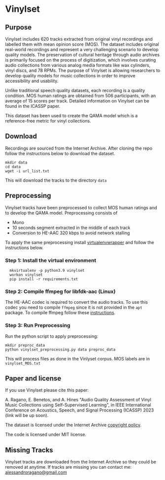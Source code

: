 # Vinylset
## Purpose
Vinylset includes 620 tracks extracted from original vinyl recordings and labelled them with mean opinion score (MOS). The dataset includes original real-world recordings and represent a very challenging scenario to develop quality models. The preservation of cultural heritage through audio archives is primarily focused on the process of digitization, which involves curating audio collections from various analog media formats like wax cylinders, vinyl discs, and 78 RPMs. The purpose of Vinylset is allowing researchers to develop quality models for music collections in order to improve accessibility and usability.

Unlike traditional speech quality datasets, each recording is a quality condition. MOS human ratings are obtained from 506 participants, with an average of 15 scores per track.
Detailed information on Vinylset can be found in the ICASSP paper. 

This dataset has been used to create the QAMA model which is a reference-free metric for vinyl collections. 

## Download
Recordings are sourced from the Internet Archive. After cloning the repo follow the instructions below to download the dataset. 

```
mkdir data
cd data
wget -i url_list.txt
```

This will download the tracks to the directory `data`

## Preprocessing
Vinylset tracks have been preprocessed to collect MOS human ratings and to develop the QAMA model. Preprocessing consists of 
* Mono
* 10 seconds segment extracted in the middle of each track
* Conversion to HE-AAC 320 kbps to avoid network stalling

To apply the same preprocessing install [virtualenvwrapper](https://virtualenvwrapper.readthedocs.io/en/latest/) and follow the instructions below.

### Step 1: Install the virtual environment
```
  mkvirtualenv -p python3.9 vinylset
  workon vinylset
  pip install -r requirements.txt
```

### Step 2: Compile ffmpeg for libfdk-aac (Linux)
The HE-AAC codec is required to convert the audio tracks. To use this codec you need to compile `ffmpeg` since it is not provided in the `apt` package.
To compile ffmpeg follow these [instructions](https://trac.ffmpeg.org/wiki/CompilationGuide/Ubuntu).

### Step 3: Run Preprocessing 
Run the python script to apply preprocessing:
```
mkdir preproc_data
python vinylset_preprocessing.py data preproc_data
```
This will process files as done in the Vinlyset corpus.
MOS labels are in `vinylset_MOS.txt`

## Paper and license
If you use Vinylset please cite this paper: 

A. Ragano, E. Benetos, and A. Hines "Audio Quality Assessment of Vinyl Music Collections using Self-Supervised Learning", in IEEE International Conference on Acoustics, Speech, and Signal Processing (ICASSP) 2023 (link will be up soon).


The dataset is licensed under the Internet Archive [copyright policy](https://help.archive.org/help/rights/).

The code is licensed under MIT license.

## Missing Tracks
Vinylset tracks are downloaded from the Internet Archive so they could be removed at anytime. If tracks are missing you can contact me: alessandroragano@gmail.com
